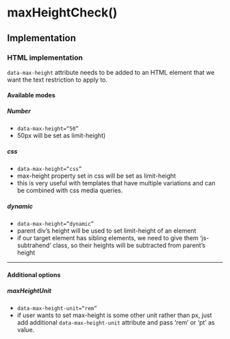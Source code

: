 # maxHeightCheck()
## Implementation
### HTML implementation
`data-max-height` attribute needs to be added to an HTML element that we want the text restriction to apply to.
#### Available modes
##### Number
- `data-max-height=“50”`
- 50px will be set as limit-height)
##### css
- `data-max-height=“css”`
- max-height property set in css will be set as limit-height
- this is very useful with templates that have multiple variations and can be combined with css media queries.
##### dynamic
- `data-max-height=“dynamic”`
- parent div’s height will be used to set limit-height of an element
- if our target element has sibling elements, we need to give them ‘js-subtrahend’ class, 
so their heights will be subtracted from parent’s height
---
#### Additional options
##### maxHeightUnit
- `data-max-height-unit=“rem”`
- if user wants to set max-height is some other unit rather than px, just add additional `data-max-height-unit`
attribute and pass ‘rem’ or ‘pt’ as value.
